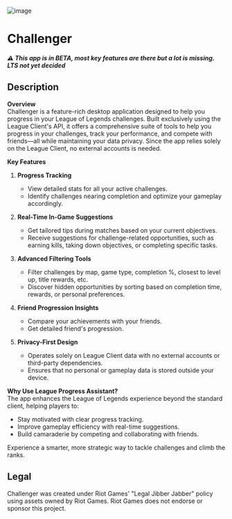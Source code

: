 ![image](https://github.com/user-attachments/assets/2b1241c9-21d9-46ad-b1fb-a2fcd4df2572)

# Challenger
***⚠️ This app is in BETA, most key features are there but a lot is missing. LTS not yet decided***
## Description

**Overview**  
Challenger is a feature-rich desktop application designed to help you progress in your League of Legends challenges. Built exclusively using the League Client's API, it offers a comprehensive suite of tools to help you progress in your challenges, track your performance, and compete with friends—all while maintaining your data privacy. Since the app relies solely on the League Client, no external accounts is needed.  

**Key Features**  

1. **Progress Tracking**  
   - View detailed stats for all your active challenges.    
   - Identify challenges nearing completion and optimize your gameplay accordingly.  

2. **Real-Time In-Game Suggestions**  
   - Get tailored tips during matches based on your current objectives.  
   - Receive suggestions for challenge-related opportunities, such as earning kills, taking down objectives, or completing specific tasks.  

3. **Advanced Filtering Tools**  
   - Filter challenges by map, game type, completion %, closest to level up, title rewards, etc.  
   - Discover hidden opportunities by sorting based on completion time, rewards, or personal preferences.  

4. **Friend Progression Insights**  
   - Compare your achievements with your friends.  
   - Get detailed friend's progression.  

5. **Privacy-First Design**  
   - Operates solely on League Client data with no external accounts or third-party dependencies.  
   - Ensures that no personal or gameplay data is stored outside your device.  

**Why Use League Progress Assistant?**  
The app enhances the League of Legends experience beyond the standard client, helping players to:  
- Stay motivated with clear progress tracking.  
- Improve gameplay efficiency with real-time suggestions.  
- Build camaraderie by competing and collaborating with friends.  

Experience a smarter, more strategic way to tackle challenges and climb the ranks.

## Legal
Challenger was created under Riot Games' "Legal Jibber Jabber" policy using assets owned by Riot Games.  Riot Games does not endorse or sponsor this project.
